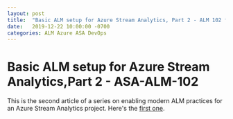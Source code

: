 ```yaml
---
layout: post
title:  "Basic ALM setup for Azure Stream Analytics, Part 2 - ALM 102 for ASA"
date:   2019-12-22 10:00:00 -0700
categories: ALM Azure ASA DevOps
---
```


# Basic ALM setup for Azure Stream Analytics,Part 2 - ASA-ALM-102

This is the second article of a series on enabling modern ALM practices for an Azure Stream Analytics project. Here's the [first one](https://www.eiden.ca/asa-alm-101/).